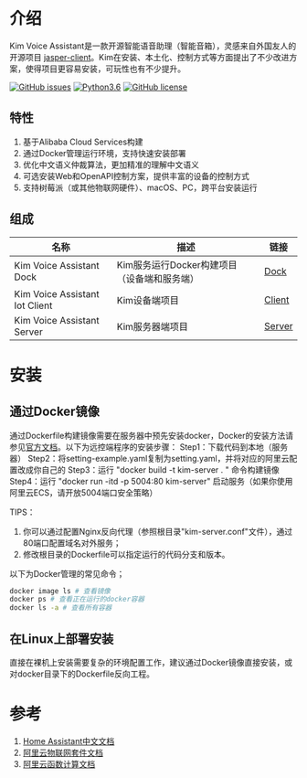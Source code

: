 # 介绍 

Kim Voice Assistant是一款开源智能语音助理（智能音箱），灵感来自外国友人的开源项目 [jasper-client](http://jasperproject.github.io/)。Kim在安装、本土化、控制方式等方面提出了不少改进方案，使得项目更容易安装，可玩性也有不少提升。

[![GitHub issues](https://img.shields.io/github/issues/tenstone/kim-voice-assistant-iot-client.svg)](https://github.com/tenstone/kim-voice-assistant-iot-client/issues)
[![Python3.6](https://img.shields.io/badge/python3.6-green-brightgreen.svg)](https://www.python.org)
[![GitHub license](https://img.shields.io/github/license/tenstone/kim-voice-assistant-iot-client.svg)](https://github.com/tenstone/kim-voice-assistant-iot-client/blob/master/LICENSE)


## 特性

1. 基于Alibaba Cloud Services构建
1. 通过Docker管理运行环境，支持快速安装部署
1. 优化中文语义仲裁算法，更加精准的理解中文语义
2. 可选安装Web和OpenAPI控制方案，提供丰富的设备的控制方式
2. 支持树莓派（或其他物联网硬件）、macOS、PC，跨平台安装运行

## 组成

| 名称 | 描述 | 链接 |
|----|----|----|
| Kim Voice Assistant Dock | Kim服务运行Docker构建项目（设备端和服务端）  | [Dock](https://github.com/tenstone/kim-voice-assistant-dock) |
| Kim Voice Assistant Iot Client | Kim设备端项目 | [Client](https://github.com/tenstone/kim-voice-assistant-iot-client) |
| Kim Voice Assistant Server | Kim服务器端项目 | [Server](https://github.com/tenstone/kim-voice-assistant-server) |

# 安装

## 通过Docker镜像
通过Dockerfile构建镜像需要在服务器中预先安装docker，Docker的安装方法请参见[官方文档](https://docs.docker.com/install/)。以下为远控端程序的安装步骤：
Step1：下载代码到本地（服务器）
Step2：将setting-example.yaml复制为setting.yaml，并将对应的阿里云配置改成你自己的
Step3：运行 "docker build -t kim-server . " 命令构建镜像
Step4：运行 "docker run -itd -p 5004:80 kim-server" 启动服务（如果你使用阿里云ECS，请开放5004端口安全策略）

TIPS：
1. 你可以通过配置Nginx反向代理（参照根目录"kim-server.conf"文件），通过80端口配置域名对外服务；
1. 修改根目录的Dockerfile可以指定运行的代码分支和版本。

以下为Docker管理的常见命令；
```bash
docker image ls # 查看镜像
docker ps # 查看正在运行的docker容器
docker ls -a # 查看所有容器
```

## 在Linux上部署安装
直接在裸机上安装需要复杂的环境配置工作，建议通过Docker镜像直接安装，或对docker目录下的Dockerfile反向工程。

# 参考

1. [Home Assistant中文文档](https://home-assistant-china.github.io)
1. [阿里云物联网套件文档](https://help.aliyun.com/product/30520.html?spm=5176.11065259.1996646101.3.5bb13cb4OI00HP)
1. [阿里云函数计算文档](https://help.aliyun.com/product/50980.html?spm=5176.11065259.1996646101.3.4aa04c2aAfJh0W)






